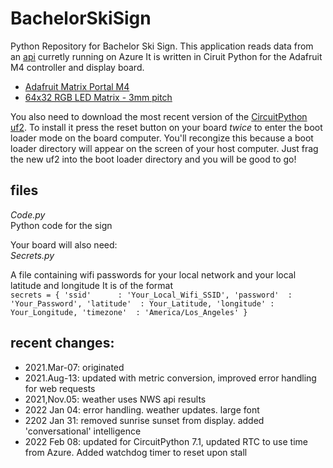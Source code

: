 # BachelorSkiSign
Python Repository for Bachelor Ski Sign. This application reads data from an [api](https://bachelorapi.azurewebsites.net/) curretly running on Azure
It is written in Ciruit Python for the Adafruit M4 controller and display board. 
- [Adafruit Matrix Portal M4](https://www.adafruit.com/product/4745)   
- [64x32 RGB LED Matrix - 3mm pitch](https://www.adafruit.com/product/2279)

You also need to download the most recent version of the [CircuitPython uf2](https://learn.adafruit.com/welcome-to-circuitpython/installing-circuitpython).
To install it press the reset button on your board *twice* to enter the boot loader mode on the board computer. You'll recongize this because a boot loader directory will appear on the screen of your host computer. Just frag the new uf2 into the boot loader directory and you will be good to go!

## files   

*Code.py*     
Python code for the sign

Your board will also need:     
*Secrets.py*   
     
A file containing wifi passwords for your local network and your local latitude and longitude
It is of the format   
`secrets = {
    'ssid'      : 'Your_Local_Wifi_SSID',
    'password'  : 'Your_Password',
    'latitude'  : Your_Latitude,
    'longitude' : Your_Longitude,
    'timezone'  : 'America/Los_Angeles'
}`


## recent changes:
- 2021.Mar-07: originated
- 2021.Aug-13: updated with metric conversion, improved error handling for web requests
- 2021,Nov.05: weather uses NWS api results
- 2022 Jan 04: error handling. weather updates. large font
- 2202 Jan 31: removed sunrise sunset from display. added 'conversational' intelligence
- 2022 Feb 08: updated for CircuitPython 7.1, updated RTC to use time from Azure. Added watchdog timer to reset upon stall

